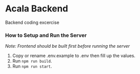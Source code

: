 # Acala Backend

Backend coding excercise

### How to Setup and Run the Server

*Note: Frontend should be built first before running the server*

1. Copy or rename .env.example to .env then fill up the values.
2. Run `npm run build`.
3. Run `npm run start`.
